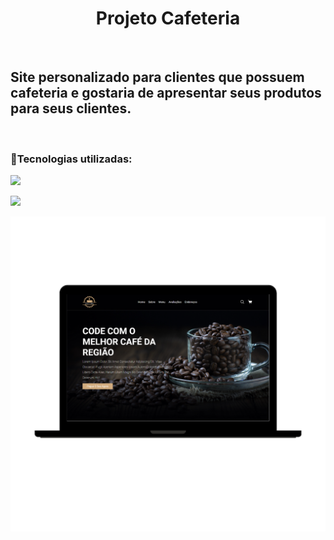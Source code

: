 <div align=center>
<h1>Projeto Cafeteria</h1>
</div>
<br>
<h2>Site personalizado para clientes que possuem cafeteria e gostaria de apresentar seus produtos para seus clientes.</h2>
<br>
<h3>📌Tecnologias utilizadas:</h3>
<p><img src=https://img.shields.io/badge/HTML5-E34F26?style=for-the-badge&logo=html5&logoColor=white> </p>
<p></p><img src=https://img.shields.io/badge/CSS3-1572B6?style=for-the-badge&logo=css3&logoColor=white> </p>

<img src=https://raw.githubusercontent.com/SidemarOliveira/Projeto-Cafeteira/3ec592ce4d821a5459dc105a37e7695ffb5d61a6/assets/image%20cafe.png>
